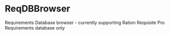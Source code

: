 ReqDBBrowser
============

Requirements Database browser - currently supporting Ration Requisite Pro Requirements database only

